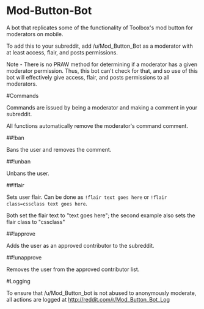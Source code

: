 # Mod-Button-Bot
A bot that replicates some of the functionality of Toolbox's mod button for moderators on mobile.

To add this to your subreddit, add /u/Mod_Button_Bot as a moderator with at least access, flair, and posts permissions.

Note - There is no PRAW method for determining if a moderator has a given moderator permission. Thus, this bot can't check for that, and so use of this bot will effectively give access, flair, and posts permissions to all moderators.

#Commands

Commands are issued by being a moderator and making a comment in your subreddit.

All functions automatically remove the moderator's command comment.

##!ban

Bans the user and removes the comment.

##!unban

Unbans the user.

##!flair

Sets user flair. Can be done as `!flair text goes here` or `!flair class=cssclass text goes here`.

Both set the flair text to "text goes here"; the second example also sets the flair class to "cssclass"

##!approve

Adds the user as an approved contributor to the subreddit.

##!unapprove

Removes the user from the approved contributor list.

#Logging

To ensure that /u/Mod\_Button_bot is not abused to anonymously moderate, all actions are logged at http://reddit.com/r/Mod_Button_Bot_Log
